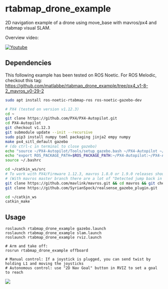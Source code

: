 # rtabmap_drone_example
2D navigation example of a drone using move_base with mavros/px4 and rtabmap visual SLAM. 

Overview video:

[![Youtube](https://img.youtube.com/vi/mFaOVYlaedg/0.jpg)](https://youtu.be/mFaOVYlaedg)

## Dependencies

This following example has been tested on ROS Noetic. For ROS Melodic, checkout this tag: https://github.com/matlabbe/rtabmap_drone_example/tree/px4_v1-8-2_mavros_v0-29-2

```bash
sudo apt install ros-noetic-rtabmap-ros ros-noetic-gazebo-dev

# PX4 (tested on version v1.12.3)
cd ~
git clone https://github.com/PX4/PX4-Autopilot.git
cd PX4-Autopilot
git checkout v1.12.3
git submodule update --init --recursive
sudo pip3 install numpy toml packaging jinja2 empy numpy
make px4_sitl_default gazebo
# (do ctrl-c in terminal to close gazebo)
echo "source ~/PX4-Autopilot/Tools/setup_gazebo.bash ~/PX4-Autopilot ~/PX4-Autopilot/build/px4_sitl_default" >> ~/.bashrc
echo "export ROS_PACKAGE_PATH=$ROS_PACKAGE_PATH:~/PX4-Autopilot:~/PX4-Autopilot/Tools/sitl_gazebo" >> ~/.bashrc
source ~/.bashrc

cd ~/catkin_ws/src
# To work with PX4/Firmware 1.12.3, mavros 1.8.0 or 1.9.0 releases should be used
# (With mavros master branch there are a lot of "Detected jump back in time" TF errors)
git clone https://github.com/mavlink/mavros.git && cd mavros && git checkout 1.9.0 && cd ..
git clone https://github.com/SyrianSpock/realsense_gazebo_plugin.git

cd ~/catkin_ws
catkin_make
```

## Usage

```
roslaunch rtabmap_drone_example gazebo.launch
roslaunch rtabmap_drone_example slam.launch
roslaunch rtabmap_drone_example rviz.launch

# Arm and take off:
rosrun rtabmap_drone_example offboard

# Manual control: If a joystick is plugged, you can send twist by holding L1 and moving the joysticks
# Autonomous control: use "2D Nav Goal" button in RVIZ to set a goal to reach 

```
![](https://raw.githubusercontent.com/matlabbe/rtabmap_drone_example/master/doc/example.jpg)
